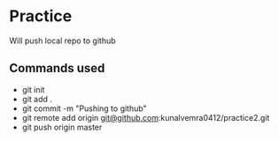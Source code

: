 # Practice
Will push local repo to github

## Commands used
* git init
* git add .
* git commit -m "Pushing to github"
* git remote add origin git@github.com:kunalvemra0412/practice2.git
* git push origin master